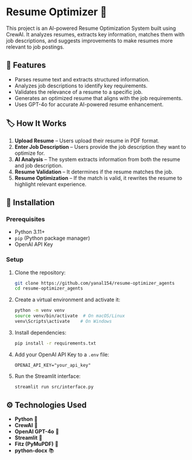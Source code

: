 # Resume Optimizer 📝

This project is an AI-powered Resume Optimization System built using CrewAI. It analyzes resumes, extracts key information, matches them with job descriptions, and suggests improvements to make resumes more relevant to job postings.

## 🚀 Features

- Parses resume text and extracts structured information.
- Analyzes job descriptions to identify key requirements.
- Validates the relevance of a resume to a specific job.
- Generates an optimized resume that aligns with the job requirements.
- Uses GPT-4o for accurate AI-powered resume enhancement.

## 🏷️ How It Works

1. **Upload Resume** – Users upload their resume in PDF format.
2. **Enter Job Description** – Users provide the job description they want to optimize for.
3. **AI Analysis** – The system extracts information from both the resume and job description.
4. **Resume Validation** – It determines if the resume matches the job.
5. **Resume Optimization** – If the match is valid, it rewrites the resume to highlight relevant experience.

## 🛀 Installation

### Prerequisites
- Python 3.11+
- `pip` (Python package manager)
- OpenAI API Key

### Setup
1. Clone the repository:
   ```bash
   git clone https://github.com/yanal154/resume-optimizer_agents
   cd resume-optimizer_agents
   ```

2. Create a virtual environment and activate it:
   ```bash
   python -m venv venv
   source venv/bin/activate  # On macOS/Linux
   venv\Scripts\activate    # On Windows
   ```

3. Install dependencies:
   ```bash
   pip install -r requirements.txt
   ```

4. Add your OpenAI API Key to a `.env` file:
   ```env
   OPENAI_API_KEY="your_api_key"
   ```

5. Run the Streamlit interface:
   ```bash
   streamlit run src/interface.py
   ```

## ⚙️ Technologies Used

- **Python** 🐍
- **CrewAI** 🤖
- **OpenAI GPT-4o** 🧪
- **Streamlit** 🎨
- **Fitz (PyMuPDF)** 🌟
- **python-docx** 📚

